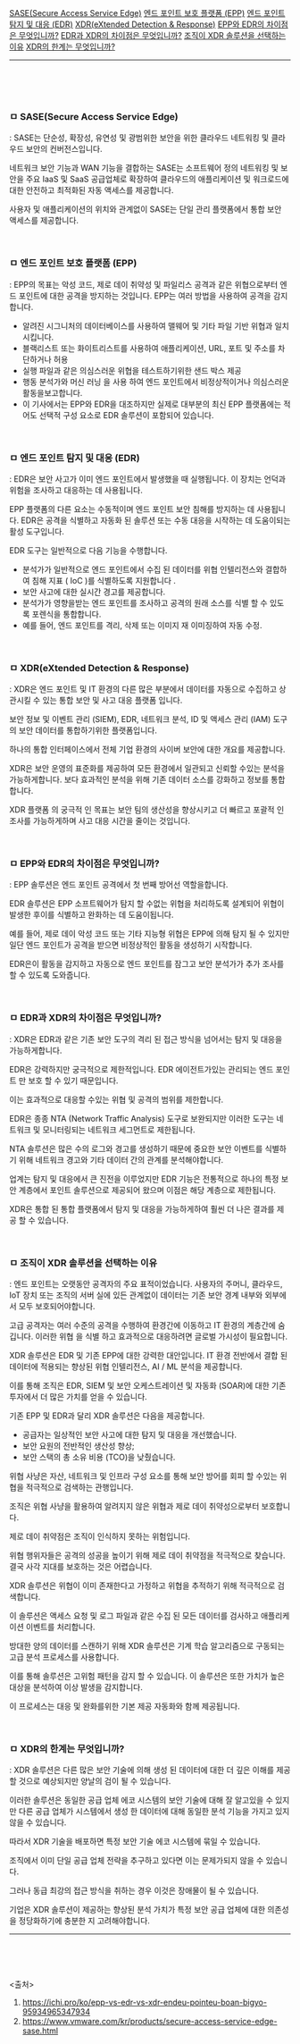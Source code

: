 [SASE(Secure Access Service Edge)](#ㅁ-sasesecure-access-service-edge)
[엔드 포인트 보호 플랫폼 (EPP)](#ㅁ-엔드-포인트-보호-플랫폼-epp)
[엔드 포인트 탐지 및 대응 (EDR)](#ㅁ-엔드-포인트-탐지-및-대응-edr)
[XDR(eXtended Detection & Response)](#ㅁ-xdrextended-detection--response)
[EPP와 EDR의 차이점은 무엇입니까?](#ㅁ-epp와-edr의-차이점은-무엇입니까)
[EDR과 XDR의 차이점은 무엇입니까?](#ㅁ-edr과-xdr의-차이점은-무엇입니까)
[조직이 XDR 솔루션을 선택하는 이유](#ㅁ-조직이-xdr-솔루션을-선택하는-이유)
[XDR의 한계는 무엇입니까?](#ㅁ-xdr의-한계는-무엇입니까)

---


<br>
<br>
<br>

### ㅁ SASE(Secure Access Service Edge)

: SASE는 단순성, 확장성, 유연성 및 광범위한 보안을 위한 클라우드 네트워킹 및 클라우드 보안의 컨버전스입니다. 

네트워크 보안 기능과 WAN 기능을 결합하는 SASE는 소프트웨어 정의 네트워킹 및 보안을 주요 IaaS 및 SaaS 공급업체로 확장하여 클라우드의 애플리케이션 및 워크로드에 대한 안전하고 최적화된 자동 액세스를 제공합니다.

사용자 및 애플리케이션의 위치와 관계없이 SASE는 단일 관리 플랫폼에서 통합 보안 액세스를 제공합니다.



<br>

### ㅁ 엔드 포인트 보호 플랫폼 (EPP)

: EPP의 목표는 악성 코드, 제로 데이 취약성 및 파일리스 공격과 같은 위협으로부터 엔드 포인트에 대한 공격을 방지하는 것입니다. EPP는 여러 방법을 사용하여 공격을 감지합니다.

- 알려진 시그니처의 데이터베이스를 사용하여 맬웨어 및 기타 파일 기반 위협과 일치시킵니다.
- 블랙리스트 또는 화이트리스트를 사용하여 애플리케이션, URL, 포트 및 주소를 차단하거나 허용
- 실행 파일과 같은 의심스러운 위협을 테스트하기위한 샌드 박스 제공
- 행동 분석가와 머신 러닝 을 사용 하여 엔드 포인트에서 비정상적이거나 의심스러운 활동을보고합니다.
- 이 기사에서는 EPP와 EDR을 대조하지만 실제로 대부분의 최신 EPP 플랫폼에는 적어도 선택적 구성 요소로 EDR 솔루션이 포함되어 있습니다.

<br>

### ㅁ 엔드 포인트 탐지 및 대응 (EDR)

: EDR은 보안 사고가 이미 엔드 포인트에서 발생했을 때 실행됩니다. 이 장치는 언덕과 위험을 조사하고 대응하는 데 사용됩니다. 

EPP 플랫폼의 다른 요소는 수동적이며 엔드 포인트 보안 침해를 방지하는 데 사용됩니다. EDR은 공격을 식별하고 자동화 된 솔루션 또는 수동 대응을 시작하는 데 도움이되는 활성 도구입니다.

EDR 도구는 일반적으로 다음 기능을 수행합니다.

- 분석가가 일반적으로 엔드 포인트에서 수집 된 데이터를 위협 인텔리전스와 결합하여 침해 지표 ( IoC )를 식별하도록 지원합니다 .
- 보안 사고에 대한 실시간 경고를 제공합니다.
- 분석가가 영향을받는 엔드 포인트를 조사하고 공격의 원래 소스를 식별 할 수 있도록 포렌식을 통합합니다.
- 예를 들어, 엔드 포인트를 격리, 삭제 또는 이미지 재 이미징하여 자동 수정.


<br>

### ㅁ XDR(eXtended Detection & Response)

: XDR은 엔드 포인트 및 IT 환경의 다른 많은 부분에서 데이터를 자동으로 수집하고 상관시킬 수 있는 통합 보안 및 사고 대응 플랫폼 입니다. 

보안 정보 및 이벤트 관리 (SIEM), EDR, 네트워크 분석, ID 및 액세스 관리 (IAM) 도구의 보안 데이터를 통합하기위한 플랫폼입니다. 

하나의 통합 인터페이스에서 전체 기업 환경의 사이버 보안에 대한 개요를 제공합니다.

XDR은 보안 운영의 표준화를 제공하여 모든 환경에서 일관되고 신뢰할 수있는 분석을 가능하게합니다. 보다 효과적인 분석을 위해 기존 데이터 소스를 강화하고 정보를 통합합니다.

XDR 플랫폼 의 궁극적 인 목표는 보안 팀의 생산성을 향상시키고 더 빠르고 포괄적 인 조사를 가능하게하며 사고 대응 시간을 줄이는 것입니다.

<br>

### ㅁ EPP와 EDR의 차이점은 무엇입니까?

: EPP 솔루션은 엔드 포인트 공격에서 첫 번째 방어선 역할을합니다. 

EDR 솔루션은 EPP 소프트웨어가 탐지 할 수없는 위협을 처리하도록 설계되어 위협이 발생한 후이를 식별하고 완화하는 데 도움이됩니다.

예를 들어, 제로 데이 악성 코드 또는 기타 지능형 위협은 EPP에 의해 탐지 될 수 있지만 일단 엔드 포인트가 공격을 받으면 비정상적인 활동을 생성하기 시작합니다. 

EDR은이 활동을 감지하고 자동으로 엔드 포인트를 잠그고 보안 분석가가 추가 조사를 할 수 있도록 도와줍니다.

<br>

### ㅁ EDR과 XDR의 차이점은 무엇입니까?

: XDR은 EDR과 같은 기존 보안 도구의 격리 된 접근 방식을 넘어서는 탐지 및 대응을 가능하게합니다. 

EDR은 강력하지만 궁극적으로 제한적입니다. EDR 에이전트가있는 관리되는 엔드 포인트 만 보호 할 수 있기 때문입니다. 


이는 효과적으로 대응할 수있는 위협 및 공격의 범위를 제한합니다.

EDR은 종종 NTA (Network Traffic Analysis) 도구로 보완되지만 이러한 도구는 네트워크 및 모니터링되는 네트워크 세그먼트로 제한됩니다. 

NTA 솔루션은 많은 수의 로그와 경고를 생성하기 때문에 중요한 보안 이벤트를 식별하기 위해 네트워크 경고와 기타 데이터 간의 관계를 분석해야합니다.

업계는 탐지 및 대응에서 큰 진전을 이루었지만 EDR 기능은 전통적으로 하나의 특정 보안 계층에서 포인트 솔루션으로 제공되어 왔으며 이점은 해당 계층으로 제한됩니다.

XDR은 통합 된 통합 플랫폼에서 탐지 및 대응을 가능하게하여 훨씬 더 나은 결과를 제공 할 수 있습니다.

<br>

### ㅁ 조직이 XDR 솔루션을 선택하는 이유

: 엔드 포인트는 오랫동안 공격자의 주요 표적이었습니다. 사용자의 주머니, 클라우드, IoT 장치 또는 조직의 서버 실에 있든 관계없이 데이터는 기존 보안 경계 내부와 외부에서 모두 보호되어야합니다.

고급 공격자는 여러 수준의 공격을 수행하여 환경간에 이동하고 IT 환경의 계층간에 숨 깁니다. 이러한 위협 을 식별 하고 효과적으로 대응하려면 글로벌 가시성이 필요합니다.

XDR 솔루션은 EDR 및 기존 EPP에 대한 강력한 대안입니다. IT 환경 전반에서 결합 된 데이터에 적용되는 향상된 위협 인텔리전스, AI / ML 분석을 제공합니다.

 이를 통해 조직은 EDR, SIEM 및 보안 오케스트레이션 및 자동화 (SOAR)에 대한 기존 투자에서 더 많은 가치를 얻을 수 있습니다.

기존 EPP 및 EDR과 달리 XDR 솔루션은 다음을 제공합니다.

- 공급자는 일상적인 보안 사고에 대한 탐지 및 대응을 개선했습니다.
- 보안 요원의 전반적인 생산성 향상;
- 보안 스택의 총 소유 비용 (TCO)을 낮췄습니다.

위협 사냥은 자산, 네트워크 및 인프라 구성 요소를 통해 보안 방어를 회피 할 수있는 위협을 적극적으로 검색하는 관행입니다.

조직은 위협 사냥을 활용하여 알려지지 않은 위협과 제로 데이 취약성으로부터 보호합니다.

제로 데이 취약점은 조직이 인식하지 못하는 위험입니다.

위협 행위자들은 공격의 성공을 높이기 위해 제로 데이 취약점을 적극적으로 찾습니다. 결국 사각 지대를 보호하는 것은 어렵습니다.

XDR 솔루션은 위협이 이미 존재한다고 가정하고 위협을 추적하기 위해 적극적으로 검색합니다. 

이 솔루션은 액세스 요청 및 로그 파일과 같은 수집 된 모든 데이터를 검사하고 애플리케이션 이벤트를 처리합니다.

방대한 양의 데이터를 스캔하기 위해 XDR 솔루션은 기계 학습 알고리즘으로 구동되는 고급 분석 프로세스를 사용합니다. 

이를 통해 솔루션은 고위험 패턴을 감지 할 수 있습니다. 이 솔루션은 또한 가치가 높은 대상을 분석하여 이상 발생을 감지합니다.

이 프로세스는 대응 및 완화를위한 기본 제공 자동화와 함께 제공됩니다.


<br>

### ㅁ XDR의 한계는 무엇입니까?

: XDR 솔루션은 다른 많은 보안 기술에 의해 생성 된 데이터에 대한 더 깊은 이해를 제공 할 것으로 예상되지만 양날의 검이 될 수 있습니다. 

이러한 솔루션은 동일한 공급 업체 에코 시스템의 보안 기술에 대해 잘 알고있을 수 있지만 다른 공급 업체가 시스템에서 생성 한 데이터에 대해 동일한 분석 기능을 가지고 있지 않을 수 있습니다.

따라서 XDR 기술을 배포하면 특정 보안 기술 에코 시스템에 묶일 수 있습니다. 

조직에서 이미 단일 공급 업체 전략을 추구하고 있다면 이는 문제가되지 않을 수 있습니다. 

그러나 동급 최강의 접근 방식을 취하는 경우 이것은 장애물이 될 수 있습니다.

기업은 XDR 솔루션이 제공하는 향상된 분석 가치가 특정 보안 공급 업체에 대한 의존성을 정당화하기에 충분한 지 고려해야합니다.


---

<br>
<br>
<br>

<출처>

1. https://ichi.pro/ko/epp-vs-edr-vs-xdr-endeu-pointeu-boan-bigyo-95934965347934
2. https://www.vmware.com/kr/products/secure-access-service-edge-sase.html